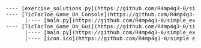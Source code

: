 <pre>
---- [exercise_solutions.py](https://github.com/R4mp4g3-0/simple_exercises/blob/main/Python/exercise_solutions.py)
---- [TicTacToe_Game_On_Console](https://github.com/R4mp4g3-0/simple_exercises/tree/main/Python/TicTacToe_Game_On_Console)
      |---- [main.py](https://github.com/R4mp4g3-0/simple_exercises/blob/main/Python/TicTacToe_Game_On_Console/main.py)
---- [TicTacToe_Game_On_Gui](https://github.com/R4mp4g3-0/simple_exercises/blob/main/Python/TicTacToe_Game_On_Gui)
      |---- [main.py](https://github.com/R4mp4g3-0/simple_exercises/blob/main/Python/TicTacToe_Game_On_Gui/main.py)
      |---- [icon.ico](https://github.com/R4mp4g3-0/simple_exercises/blob/main/Python/TicTacToe_Game_On_Gui/icon.ico)
</pre>
